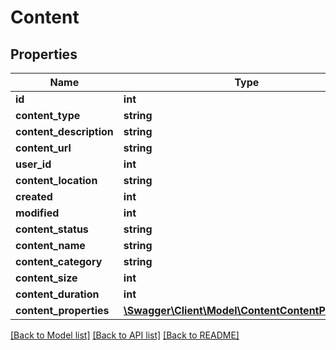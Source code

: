 # Content

## Properties
Name | Type | Description | Notes
------------ | ------------- | ------------- | -------------
**id** | **int** |  | [optional] 
**content_type** | **string** |  | [optional] 
**content_description** | **string** |  | [optional] 
**content_url** | **string** |  | [optional] 
**user_id** | **int** |  | [optional] 
**content_location** | **string** |  | [optional] 
**created** | **int** |  | [optional] 
**modified** | **int** |  | [optional] 
**content_status** | **string** |  | [optional] 
**content_name** | **string** |  | [optional] 
**content_category** | **string** |  | [optional] 
**content_size** | **int** |  | [optional] 
**content_duration** | **int** |  | [optional] 
**content_properties** | [**\Swagger\Client\Model\ContentContentProperties**](ContentContentProperties.md) |  | [optional] 

[[Back to Model list]](../README.md#documentation-for-models) [[Back to API list]](../README.md#documentation-for-api-endpoints) [[Back to README]](../README.md)


